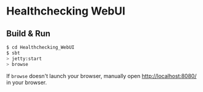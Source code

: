 # Healthchecking WebUI #

## Build & Run ##

```sh
$ cd Healthchecking_WebUI
$ sbt
> jetty:start
> browse
```

If `browse` doesn't launch your browser, manually open [http://localhost:8080/](http://localhost:8080/) in your browser.
